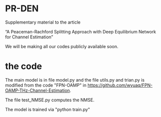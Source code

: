 # PR-DEN
Supplementary material to the article

“A Peaceman-Rachford Splitting Approach with Deep Equilibrium Network for Channel Estimation” 

We will be making all our codes publicly available soon.

# the code
The main model is in file model.py  and the file utils.py and trian.py is modified from the code "FPN-OAMP" in https://github.com/wyuaq/FPN-OAMP-THz-Channel-Estimation.

The file test_NMSE.py computes the NMSE. 

The model is trained via "python train.py"
